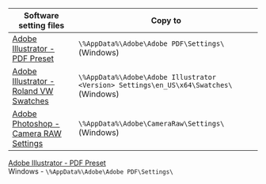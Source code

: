 |Software setting files|Copy to<br>
|---|---|
|[Adobe Illustrator - PDF Preset](adobe-illustrator-pdf-win)|```\%AppData%\Adobe\Adobe PDF\Settings\``` (Windows)
|[Adobe Illustrator - Roland VW Swatches](adobe-illustrator-roland-win)|```\%AppData%\Adobe\Adobe Illustrator <Version> Settings\en_US\x64\Swatches\``` (Windows)
|[Adobe Photoshop - Camera RAW Settings](adobe-photoshop-acr-win)|```\%AppData%\Adobe\CameraRaw\Settings\``` (Windows)

[Adobe Illustrator - PDF Preset](adobe-illustrator-pdf-win)<br>
Windows - ```\%AppData%\Adobe\Adobe PDF\Settings\```